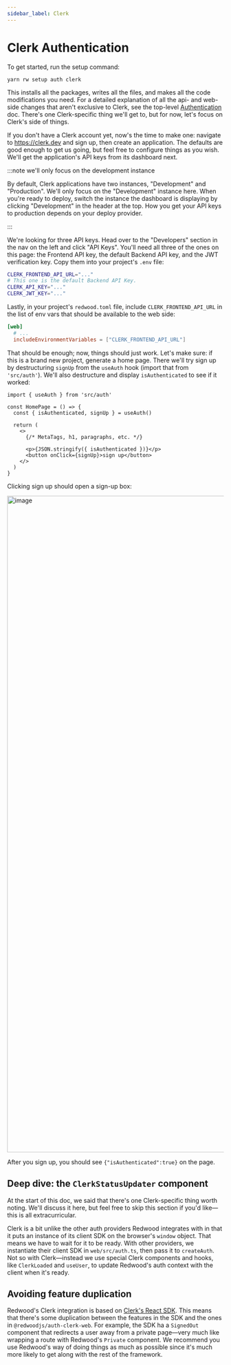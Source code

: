 ```yaml
---
sidebar_label: Clerk
---
```


# Clerk Authentication

To get started, run the setup command:

```text
yarn rw setup auth clerk
```

This installs all the packages, writes all the files, and makes all the code modifications you need.
For a detailed explanation of all the api- and web-side changes that aren't exclusive to Clerk, see the top-level [Authentication](../authentication.md) doc.
There's one Clerk-specific thing we'll get to, but for now, let's focus on Clerk's side of things.

If you don't have a Clerk account yet, now's the time to make one: navigate to https://clerk.dev and sign up, then create an application.
The defaults are good enough to get us going, but feel free to configure things as you wish.
We'll get the application's API keys from its dashboard next.

:::note we'll only focus on the development instance

By default, Clerk applications have two instances, "Development" and "Production".
We'll only focus on the "Development" instance here.
When you're ready to deploy, switch the instance the dashboard is displaying by clicking "Development" in the header at the top.
How you get your API keys to production depends on your deploy provider.

:::

We're looking for three API keys.
Head over to the "Developers" section in the nav on the left and click "API Keys".
You'll need all three of the ones on this page: the Frontend API key, the default Backend API key, and the JWT verification key.
Copy them into your project's `.env` file:

```bash title=".env"
CLERK_FRONTEND_API_URL="..."
# This one is the default Backend API Key.
CLERK_API_KEY="..."
CLERK_JWT_KEY="..."
```

Lastly, in your project's `redwood.toml` file, include `CLERK_FRONTEND_API_URL` in the list of env vars that should be available to the web side:

```toml title="redwood.toml"
[web]
  # ...
  includeEnvironmentVariables = ["CLERK_FRONTEND_API_URL"]
```

That should be enough; now, things should just work.
Let's make sure: if this is a brand new project, generate a home page.
There we'll try sign up by destructuring `signUp` from the `useAuth` hook (import that from `'src/auth'`). We'll also destructure and display `isAuthenticated` to see if it worked:

```tsx title="web/src/pages/HomePage.tsx"
import { useAuth } from 'src/auth'

const HomePage = () => {
  const { isAuthenticated, signUp } = useAuth()

  return (
    <>
      {/* MetaTags, h1, paragraphs, etc. */}

      <p>{JSON.stringify({ isAuthenticated })}</p>
      <button onClick={signUp}>sign up</button>
    </>
  )
}
```

Clicking sign up should open a sign-up box:

<img width="1522" alt="image" src="https://user-images.githubusercontent.com/32992335/208342825-b380f8f8-7b76-4be9-a0a5-e64740a03bd3.png" />

After you sign up, you should see `{"isAuthenticated":true}` on the page.

## Deep dive: the `ClerkStatusUpdater` component

At the start of this doc, we said that there's one Clerk-specific thing worth noting.
We'll discuss it here, but feel free to skip this section if you'd like—this is all extracurricular.

Clerk is a bit unlike the other auth providers Redwood integrates with in that it puts an instance of its client SDK on the browser's `window` object.
That means we have to wait for it to be ready.
With other providers, we instantiate their client SDK in `web/src/auth.ts`, then pass it to `createAuth`.
Not so with Clerk—instead we use special Clerk components and hooks, like `ClerkLoaded` and `useUser`, to update Redwood's auth context with the client when it's ready.

## Avoiding feature duplication

Redwood's Clerk integration is based on [Clerk's React SDK](https://clerk.dev/docs/reference/clerk-react/installation).
This means that there's some duplication between the features in the SDK and the ones in `@redwoodjs/auth-clerk-web`.
For example, the SDK ha a `SignedOut` component that redirects a user away from a private page—very much like wrapping a route with Redwood's `Private` component.
We recommend you use Redwood's way of doing things as much as possible since it's much more likely to get along with the rest of the framework.
